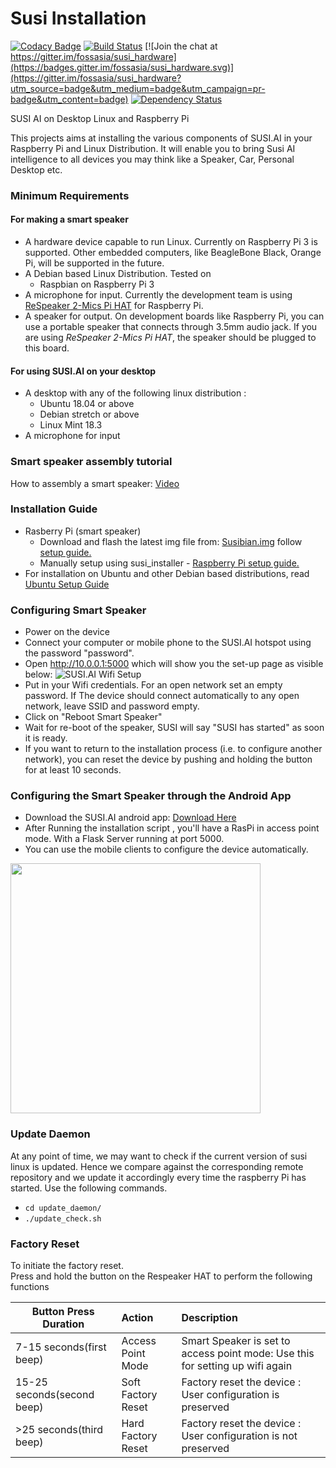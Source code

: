 # Susi Installation

[![Codacy Badge](https://api.codacy.com/project/badge/Grade/167b701c744841c5a05269d06b863732)](https://app.codacy.com/app/fossasia/susi_linux?utm_source=github.com&utm_medium=referral&utm_content=fossasia/susi_linux&utm_campaign=badger)
[![Build Status](https://travis-ci.org/fossasia/susi_installer.svg?branch=development)](https://travis-ci.org/fossasia/susi_installer)
[![Join the chat at https://gitter.im/fossasia/susi_hardware](https://badges.gitter.im/fossasia/susi_hardware.svg)](https://gitter.im/fossasia/susi_hardware?utm_source=badge&utm_medium=badge&utm_campaign=pr-badge&utm_content=badge)
[![Dependency Status](https://beta.gemnasium.com/badges/github.com/fossasia/susi_linux.svg)](https://beta.gemnasium.com/projects/github.com/fossasia/susi_linux)

SUSI AI on Desktop Linux and Raspberry Pi

This projects aims at installing the various components of SUSI.AI in your Raspberry Pi and Linux Distribution. It will enable you to bring Susi AI intelligence to all devices you may think like a Speaker, Car, Personal Desktop etc.

### Minimum Requirements

#### For making a smart speaker
* A hardware device capable to run Linux. Currently on Raspberry Pi 3 is supported. Other embedded computers, like BeagleBone Black, Orange Pi, will be supported in the future.
* A Debian based Linux Distribution. Tested on
    - Raspbian on Raspberry Pi 3
* A microphone for input. Currently the development team is using [ReSpeaker 2-Mics Pi HAT](https://www.seeedstudio.com/ReSpeaker-2-Mics-Pi-HAT-p-2874.html) for Raspberry Pi.
* A speaker for output. On development boards like Raspberry Pi, you can use a portable speaker that connects through
3.5mm audio jack. If you are using _ReSpeaker 2-Mics Pi HAT_, the speaker should be plugged to this board.

#### For using SUSI.AI on your desktop
* A desktop with any of the following linux distribution :
  - Ubuntu 18.04 or above
  - Debian stretch or above
  - Linux Mint 18.3
* A microphone for input

### Smart speaker assembly tutorial

How to assembly a smart speaker: [Video](https://www.youtube.com/watch?v=jAEmRvQLmc0)

### Installation Guide
* Rasberry Pi (smart speaker)
  - Download and flash the latest img file from: [Susibian.img](https://github.com/fossasia/susi_installer/releases) follow [setup guide.](docs/development_device_handout.md)
  - Manually setup using susi_installer - [Raspberry Pi setup guide.](docs/raspberry-pi_install.md)
* For installation on Ubuntu and other Debian based distributions, read [Ubuntu Setup Guide](docs/ubuntu_install.md)

### Configuring Smart Speaker
* Power on the device
* Connect your computer or mobile phone to the SUSI.AI hotspot using the password "password".
* Open http://10.0.0.1:5000 which will show you the set-up page as visible below:
![SUSI.AI Wifi Setup](docs/images/SUSI.AI-Wifi-Setup.png "SUSI.AI Wifi Setup")
* Put in your Wifi credentials. For an open network set an empty password. If The device should connect automatically to any open network, leave SSID and password empty.
* Click on "Reboot Smart Speaker"
* Wait for re-boot of the speaker, SUSI will say "SUSI has started" as soon it is ready.
* If you want to return to the installation process (i.e. to configure another network), you can reset the device by pushing and holding the button for at least 10 seconds.

### Configuring the Smart Speaker through the Android App
* Download the SUSI.AI android app: [Download Here](https://github.com/fossasia/susi_android/blob/apk/app-playStore-debug.apk)
* After Running the installation script , you'll have a RasPi in access point mode. With a Flask Server running at port 5000.
* You can use the mobile clients to configure the device automatically.<br>
<img src="docs/images/ios_app.gif" height="400px">


### Update Daemon

At any point of time, we may want to check if the current version of susi linux is updated. Hence we compare against the corresponding remote repository and we update it accordingly every time the raspberry Pi has started.
Use the following commands.
* `cd update_daemon/`
* `./update_check.sh`

### Factory Reset

To initiate the factory reset.<br/>
Press and hold the button on the Respeaker HAT to perform the following functions

| Button Press Duration       | Action              | Description                                                                   |
| --------------------------- |:--------------------|:------------------------------------------------------------------------------|
| 7-15 seconds(first beep)    | Access Point Mode   | Smart Speaker is set to access point mode: Use this for setting up wifi again |
| 15-25 seconds(second beep)  | Soft Factory Reset  | Factory reset the device : User configuration is preserved                    |
| >25 seconds(third beep)     | Hard Factory Reset  |  Factory reset the device : User configuration is not preserved               |
